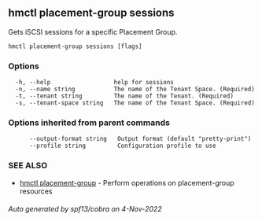 ## hmctl placement-group sessions

Gets iSCSI sessions for a specific Placement Group.

```
hmctl placement-group sessions [flags]
```

### Options

```
  -h, --help                  help for sessions
  -n, --name string           The name of the Tenant Space. (Required)
  -t, --tenant string         The name of the Tenant. (Required)
  -s, --tenant-space string   The name of the Tenant Space. (Required)
```

### Options inherited from parent commands

```
      --output-format string   Output format (default "pretty-print")
      --profile string         Configuration profile to use
```

### SEE ALSO

* [hmctl placement-group](hmctl_placement-group.md)	 - Perform operations on placement-group resources

###### Auto generated by spf13/cobra on 4-Nov-2022

